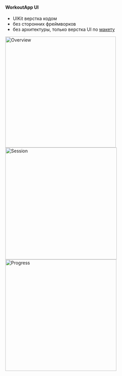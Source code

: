 #### WorkoutApp UI 
- UIKit верстка кодом
- без сторонних фреймворков
- без архитектуры, только верстка UI по [макету](https://www.sketchappsources.com/free-source/4298-workout-tracking-app-sketch-freebie-resource.html "макету")
<img width="346" alt="Overview" src="https://github.com/ArinLin/WorkoutApp/assets/100975821/c0c07b4a-5fd6-458b-b50d-01048405b853">
<img width="349" alt="Session" src="https://github.com/ArinLin/WorkoutApp/assets/100975821/3c05599a-51b4-483f-af0b-f7e4b1870ad8">
<img width="348" alt="Progress" src="https://github.com/ArinLin/WorkoutApp/assets/100975821/bf362ff5-371b-4edd-b808-17ffe0bb986b">
